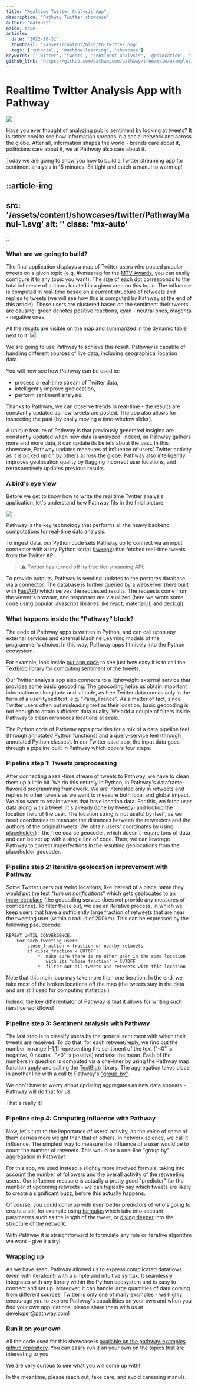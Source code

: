 ```yaml
---
title: "Realtime Twitter Analysis App"
description: "Pathway Twitter showcase"
author: 'mateusz'
aside: true
article:
  date: '2022-10-31'
  thumbnail: '/assets/content/blog/th-twitter.png'
  tags: ['tutorial', 'machine-learning', 'showcase']
keywords: ['Twitter', 'tweets', 'sentiment analysis', 'geolocation', 'influence', 'unstructured']
github_link: "https://github.com/pathwaycom/pathway/tree/main/examples/projects/twitter"
---
```


# Realtime Twitter Analysis App with Pathway

![](/assets/content/showcases/twitter/pathway-twitter-mtva.gif)

Have you ever thought of analyzing public sentiment by looking at
tweets? It is rather cool to see how information spreads in a social
network and across the globe. After all, information shapes the world -
brands care about it, politicians care about it, we at Pathway also care
about it.

Today we are going to show you how to build a Twitter streaming app for
sentiment analysis in 15 minutes. Sit tight and catch a manul to warm
up!

::article-img
---
src: '/assets/content/showcases/twitter/PathwayManul-1.svg'
alt: ''
class: 'mx-auto'
---
::

### What are we going to build?

The final application displays a map of Twitter users who posted popular
tweets on a given topic (e.g. #vmas tag for the [MTV
Awards](https://www.mtv.com/vma), you can easily configure it to any
topic you want). The size of each dot corresponds to the total influence
of authors located in a given area on this topic. The influence is
computed in real-time based on a current structure of retweets and
replies to tweets (we will see how this is computed by Pathway at the
end of this article). These users are clustered based on the sentiment
their tweets are causing: green denotes positive reactions, cyan -
neutral ones, magenta - negative ones.

All the results are visible on the map and summarized in the dynamic
table next to it.
![](/assets/content/showcases/twitter/pathway-twitter-mtva-long.gif)

We are going to use Pathway to achieve this result. Pathway is capable
of handling different sources of live data, including geographical
location data. 

You will now see how Pathway can be used to:

-   process a real-time stream of Twitter data,
-   intelligently improve geolocation,
-   perform sentiment analysis.

Thanks to Pathway, we can observe trends in real-time - the results are
constantly updated as new tweets are posted. The app also allows for
inspecting the past (by easily moving a time-window slider).

A unique feature of Pathway is that previously generated insights are
constantly updated when new data is analyzed. Indeed, as Pathway gathers
more and more data, it can update its beliefs about the past. In this
showcase, Pathway updates measures of influence of users' Twitter
activity as it is picked up on by others across the globe. Pathway also
intelligently improves geolocation quality by flagging incorrect user
locations, and retrospectively updates previous results.

### A bird's eye view

Before we get to know how to write the real time Twitter analysis
application, let's understand how Pathway fits in the final picture. 

![](/assets/content/showcases/twitter/pathway-twitter-app-architecture.png)

Pathway is the key technology that performs all the heavy backend
computations for real-time data analysis. 

To ingest data, our Python code sets Pathway up to connect via an input
connector with a tiny Python script ([tweepy](https://www.tweepy.org/))
that fetches real-time tweets from the Twitter API. 


> ⚠️ Twitter has turned off its free tier streaming API.

To provide outputs, Pathway is sending updates to the postgres database
via a [connector](/developers/api-docs/pathway-io/postgres).
The database is further queried by a webserver
(here built with [FastAPI](https://fastapi.tiangolo.com/)) which serves
the requested results. The requests come from the viewer's browser, and
responses are visualized (here we wrote some code using popular
javascript libraries like react, materialUI, and
[deck.gl](https://deck.gl/)).

### What happens inside the "Pathway" block?

The code of Pathway apps is written in Python, and can call upon any
external services and external Machine Learning models of the
programmer's choice. In this way, Pathway apps fit nicely into the
Python ecosystem. 

For example, look inside
[our app code](https://github.com/pathwaycom/pathway/blob/main/examples/projects/twitter/services/pathway-app/app/processing.py#:~:text=def%20_compute_sentiment) to see just how easy it is to call
the [TextBlob](https://textblob.readthedocs.io/en/dev/) library for
computing sentiment of the tweets.

Our Twitter analysis app also connects to a lightweight external service
that provides some basic geocoding. The geocoding helps us obtain
important information on longitude and latitude, as free Twitter data
comes only in the form of a user-typed text, e.g. "Paris, France". As a
matter of fact, since Twitter users often put misleading text as their
location, basic geocoding is not enough to attain sufficient data
quality. We add a couple of filters inside Pathway to clean erroneous
locations at scale.  

The Python code of Pathway apps provides for a mix of a data pipeline
feel (through annotated Python functions) and a query-service feel
(through annotated Python classes). In our Twitter case app, the input
data goes through a pipeline built in Pathway which covers four steps.

### Pipeline step 1: Tweets preprocessing

After connecting a real-time stream of tweets to Pathway, we have to
clean them up a little bit. We do this entirely in Python, in Pathway's
dataframe-flavored programming framework. We are interested only in
retweets and replies to other tweets as we want to measure both local
and global impact. We also want to retain tweets that have location
data. For this, we fetch user data along with a tweet (it's already done
by tweepy) and lookup the location field of the user. The location
string is not useful by itself, as we need coordinates to measure the
distances between the retweeters and the authors of the original tweets.
We obtain users' coordinates by using 
[placeholder](https://github.com/pelias/placeholder)) - the free coarse
geocoder, which doesn't require tons of data and can be set up with a
single line of code. Then, we can leverage Pathway to correct
imperfections in the resulting geolocations from the placeholder
geocoder. 

### Pipeline step 2: Iterative geolocation improvement with Pathway

Some Twitter users put weird locations, like instead of a place name
they would put the text "*turn on notifications*" which gets [geolocated
to an incorrect
place](https://placeholder.demo.geocode.earth/parser/search?text=Turn+on+notifications)
(the geocoding service does not provide any measures of confidence). To
filter these out, we use an iterative process, in which we keep users
that have a sufficiently large fraction of retweets that are near the
tweeting user (within a radius of 200km). This can be expressed by the
following pseudocode:

```
REPEAT UNTIL CONVERGENCE:
    For each tweeting user:
        close_fraction = fraction of nearby retweets 
        if close_fraction < CUTOFF:
            *  make sure there is no other user in the same location
               with its "close_fraction" > CUTOFF
            *  filter out all tweets and retweets with this location
```

Note that this main loop may take more than one iteration. In the end,
we take most of the broken locations off the map (the tweets stay in the
data and are still used for computing statistics.)

Indeed, the key differentiator of Pathway is that it allows for writing
such iterative workflows!

### Pipeline step 3: Sentiment analysis with Pathway

The last step is to classify users by the general sentiment with which
their tweets are received. To do that, for each retweet/reply, we find
out the number in range \[-1,1\] representing the sentiment of the text
("\<0" is negative, 0 neutral, "\>0" is positive) and take the mean.
Each of the numbers in question is computed via a one-liner by using the
Pathway map function [apply](/developers/user-guide/data-transformation/table-operations/#operations)
and calling the [TextBlob](https://textblob.readthedocs.io/en/dev/) library.
The aggregation takes place in another line with a call to Pathway's
["group-by"](/developers/user-guide/data-transformation/groupby-reduce-manual/). 

We don't have to worry about updating aggregates as new data appears -
Pathway will do that for us. 

That's really it!

### Pipeline step 4: Computing influence with Pathway

Now, let's turn to the importance of users' activity, as the voice of
some of them carries more weight than that of others. In network
science, we call it influence. The simplest way to measure the influence
of a user would be to count the number of retweets. This would be a
one-line "group by" aggregation in Pathway! 

For this app, we used instead a slightly more involved formula, taking
into account the number of followers and the overall activity of the
retweeting users. Our influence measure is actually a pretty good
"predictor" for the number of upcoming retweets - we can typically say
which tweets are likely to create a significant buzz, before this
actually happens. 

Of course, you could come up with even better predictors of who's going
to create a stir, for example using
[formulas](http://kupavskii.com/wp-content/uploads/2016/07/2012-Kupavskii-et-al-Prediction-of-retweet-cascades.pdf)
which take into account parameters such as the length of the tweet, or
[diving deeper](https://www.youtube.com/watch?v=lbCmFZpMNxA) into the
structure of the network. 

With Pathway it is straightforward to formulate any rule or iterative
algorithm we want - give it a try! 

### Wrapping up

As we have seen, Pathway allowed us to express complicated dataflows
(even with iteration!) with a simple and intuitive syntax. It seamlessly
integrates with any library within the Python ecosystem and is easy to
connect and set up. Moreover, it can handle large quantities of data
coming from different sources. Twitter is only one of many examples -
we highly encourage you to explore Pathway's capabilities on your own
and when you find your own applications, please share them with us at
<developer@pathway.com>!

### Run it on your own

All the code used for this showcase is
[available on the pathway-examples github repository](https://github.com/pathwaycom/pathway/tree/main/examples/projects/twitter).
You can easily run it on your own on the topics that are interesting to you.

We are very curious to see what you will come up with!

In the meantime, please reach out, take care, and avoid caressing manuls. 
